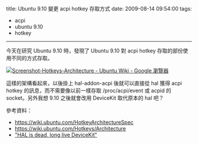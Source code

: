 title: Ubuntu 9.10 變更 acpi hotkey 存取方式
date: 2009-08-14 09:54:00
tags: 
- acpi
- ubuntu 9.10
- hotkey
---

今天在研究 Ubuntu 9.10 時，發現了 Ubuntu 9.10 對 acpi hotkey 存取的部份使用不同的方式存取。

[![Screenshot-Hotkeys-Architecture - Ubuntu Wiki - Google 瀏覽器](http://farm4.static.flickr.com/3488/3818692833_2fe76572fd_o.png)](http://www.flickr.com/photos/yurenju/3818692833/ "Flickr 上 yurenju 的 Screenshot-Hotkeys-Architecture - Ubuntu Wiki - Google 瀏覽器")

這樣的架構看起來，以後掛上 hal-addon-acpi 後就可以直接從 hal 獲得 acpi hotkey 的訊息，而不需要像以前一樣存取 /proc/acpi/event 或 acpid 的 socket。另外我想 9.10 之後就會改用 DeviceKit 取代原本的 hal 吧？

參考資料：

*   https://wiki.ubuntu.com/HotkeyArchitectureSpec
*   https://wiki.ubuntu.com/Hotkeys/Architecture
*   ["HAL is dead, long live DeviceKit"](http://ubuntuforums.org/showthread.php?t=786191)